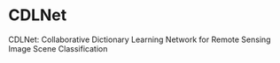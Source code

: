 # CDLNet
CDLNet: Collaborative Dictionary Learning Network for Remote Sensing Image Scene Classification
